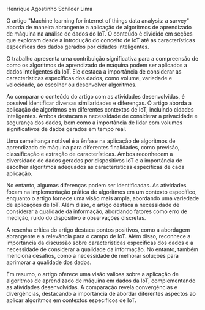 Henrique Agostinho Schilder Lima


O artigo "Machine learning for internet of things data analysis: a survey" aborda de maneira abrangente a aplicação de algoritmos de aprendizado de máquina na análise de dados do IoT. O conteúdo é dividido em seções que exploram desde a introdução do conceito de IoT até as características específicas dos dados gerados por cidades inteligentes.

O trabalho apresenta uma contribuição significativa para a compreensão de como os algoritmos de aprendizado de máquina podem ser aplicados a dados inteligentes da IoT. Ele destaca a importância de considerar as características específicas dos dados, como volume, variedade e velocidade, ao escolher ou desenvolver algoritmos.

Ao comparar o conteúdo do artigo com as atividades desenvolvidas, é possível identificar diversas similaridades e diferenças. O artigo aborda a aplicação de algoritmos em diferentes contextos de IoT, incluindo cidades inteligentes. Ambos destacam a necessidade de considerar a privacidade e segurança dos dados, bem como a importância de lidar com volumes significativos de dados gerados em tempo real.

Uma semelhança notável é a ênfase na aplicação de algoritmos de aprendizado de máquina para diferentes finalidades, como previsão, classificação e extração de características. Ambos reconhecem a diversidade de dados gerados por dispositivos IoT e a importância de escolher algoritmos adequados às características específicas de cada aplicação.

No entanto, algumas diferenças podem ser identificadas. As atividades focam na implementação prática de algoritmos em um contexto específico, enquanto o artigo fornece uma visão mais ampla, abordando uma variedade de aplicações de IoT. Além disso, o artigo destaca a necessidade de considerar a qualidade da informação, abordando fatores como erro de medição, ruído do dispositivo e observações discretas.

A resenha crítica do artigo destaca pontos positivos, como a abordagem abrangente e a relevância para o campo de IoT. Além disso, reconhece a importância da discussão sobre características específicas dos dados e a necessidade de considerar a qualidade da informação. No entanto, também menciona desafios, como a necessidade de melhorar soluções para aprimorar a qualidade dos dados.

Em resumo, o artigo oferece uma visão valiosa sobre a aplicação de algoritmos de aprendizado de máquina em dados da IoT, complementando as atividades desenvolvidas. A comparação revela convergências e divergências, destacando a importância de abordar diferentes aspectos ao aplicar algoritmos em contextos específicos de IoT.

